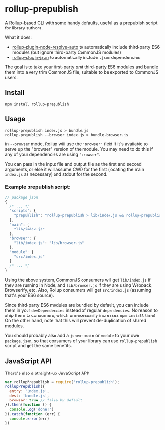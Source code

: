 rollup-prepublish
====

A Rollup-based CLI with some handy defaults, useful as a prepublish script for library authors.

What it does:

- [rollup-plugin-node-resolve-auto](https://github.com/nolanlawson/rollup-plugin-node-resolve-auto) to automatically include third-party ES6 modules (but ignore third-party CommonJS modules)
- [rollup-plugin-json](https://github.com/rollup/rollup-plugin-json) to automatically include `.json` dependencies

The goal is to take your first-party _and_ third-party ES6 modules and bundle them into a very trim CommonJS file, suitable
to be exported to CommonJS users.

Install
---

    npm install rollup-prepublish

Usage
----

    rollup-prepublish index.js > bundle.js
    rollup-prepublish --browser index.js > bundle-browser.js

In `--browser` mode, Rollup will use the `"browser"` field if it's available to serve up the "browser" version of the module. You may
need to do this if any of your dependencies are using `"browser"`.

You can pass in the input file and output file as the first and second arguments, or else it will assume CWD for the first
(locating the main `index.js` as necessary) and stdout for the second.

### Example prepublish script:

```js
// package.json
{
  /* ... */
  "scripts": {
    "prepublish": "rollup-prepublish > lib/index.js && rollup-prepublish --browser > lib/browser.js"
  },
  "main": {
    "lib/index.js"
  },
  "browser": {
    "lib/index.js": "lib/browser.js"
  },
  "module": {
    "src/index.js"
  }
  /* ... */
}
```

Using the above system, CommonJS consumers will get `lib/index.js` if they are running in Node, and `lib/browser.js` if they
are using Webpack, Browserify, etc. Also, Rollup consumers will get `src/index.js` (assuming that's your ES6 source).

Since third-party ES6 modules are bundled by default, you can include them in your `devDependencies` instead of
regular `dependencies`. No reason to ship them to consumers, which unnecessarily increases `npm install` time!
On the other hand, note that this will prevent de-duplication of shared modules.

You should probably also add a `jsnext:main` or `module` to your own `package.json`, so that consumers of your library
can use `rollup-prepublish` script and get the same benefits.

JavaScript API
----

There's also a straight-up JavaScript API:

```js
var rollupPrepublish = require('rollup-prepublish');
rollupPrepublish({
  entry: 'index.js',
  dest: 'bundle.js',
  browser: true // false by default
}).then(function () {
  console.log('done!')
}).catch(function (err) {
  console.error(err)
})
```